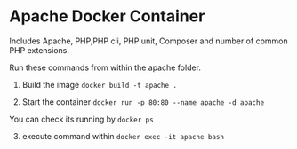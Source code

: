 # Apache Docker Container

Includes Apache, PHP,PHP cli, PHP unit, Composer and number of common PHP extensions.

Run these commands from within the apache folder.

1. Build the image
`docker build -t apache .`

2. Start the container
`docker run -p 80:80 --name apache -d apache`

You can check its running by `docker ps`

3. execute command within
`docker exec -it apache bash`
